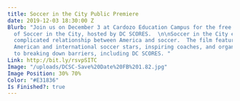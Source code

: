 ```yaml
---
title: Soccer in the City Public Premiere
date: 2019-12-03 18:30:00 Z
Blurb: "Join us on December 3 at Cardozo Education Campus for the free public premiere
  of Soccer in the City, hosted by DC SCORES.  \n\nSoccer in the City explores the
  complicated relationship between America and soccer.  The film features well-known
  American and international soccer stars, inspiring coaches, and organizations committed
  to breaking down barriers, including DC SCORES. "
Link: http://bit.ly/rsvpSITC
Image: "/uploads/DCSC-Save%20Date%20FB%201.82.jpg"
Image Position: 30% 70%
Color: "#E31836"
Is Finished?: true
---
```


